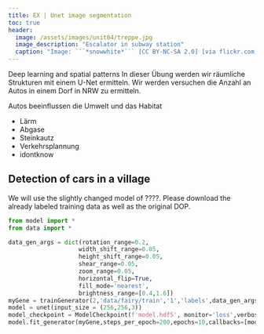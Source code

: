 ```yaml
---
title: EX | Unet image segmentation
toc: true
header:
  image: /assets/images/unit04/treppe.jpg
  image_description: "Escalator in subway station"
  caption: "Image: ```*snowwhite*``` [CC BY-NC-SA 2.0] [via flickr.com](https://www.flickr.com/photos/101269238@N08/50408950422/)"
---
```


Deep learning and spatial patterns
In dieser Übung werden wir räumliche Strukturen mit einem U-Net ermitteln. Wir werden versuchen die Anzahl an Autos in einem Dorf in NRW zu ermitteln.

Autos beeinflussen die Umwelt und das Habitat

* Lärm
* Abgase
* Steinkautz
* Verkehrsplannung
* idontknow


<!--more-->

## Detection of cars in a village

We will use the slightly changed model of ????. Please download the already labeled training data as well as the original DOP. 

```python
from model import *
from data import *

data_gen_args = dict(rotation_range=0.2,
                    width_shift_range=0.05,
                    height_shift_range=0.05,
                    shear_range=0.05,
                    zoom_range=0.05,
                    horizontal_flip=True,
                    fill_mode='nearest',
                    brightness_range=[0.4,1.6])
myGene = trainGenerator(2,'data/fairy/train','1','labels',data_gen_args,save_to_dir = None,image_color_mode="rgb")
model = unet(input_size = (256,256,3))
model_checkpoint = ModelCheckpoint(f'model.hdf5', monitor='loss',verbose=1, save_best_only=True)
model.fit_generator(myGene,steps_per_epoch=200,epochs=10,callbacks=[model_checkpoint])
```